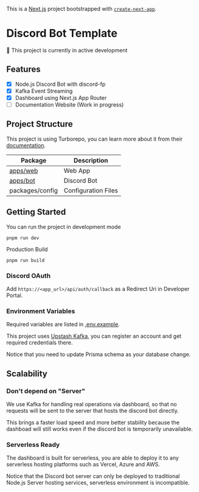 This is a [Next.js](https://nextjs.org/) project bootstrapped with [`create-next-app`](https://github.com/vercel/next.js/tree/canary/packages/create-next-app).

# Discord Bot Template

🚧 This project is currently in active development

## Features

-   [x] Node.js Discord Bot with discord-fp
-   [x] Kafka Event Streaming
-   [x] Dashboard using Next.js App Router
-   [ ] Documentation Website (Work in progress)

## Project Structure

This project is using Turborepo, you can learn more about it from their [documentation](https://turbo.build/).

| Package                          | Description         |
| -------------------------------- | ------------------- |
| [apps/web](./apps/web/README.md) | Web App             |
| [apps/bot](./apps/bot/README.md) | Discord Bot         |
| packages/config                  | Configuration Files |

## Getting Started

You can run the project in development mode

```
pnpm run dev
```

Production Build

```
pnpm run build
```

### Discord OAuth

Add `https://<app_url>/api/auth/callback` as a Redirect Uri in Developer Portal.

### Environment Variables

Required variables are listed in [.env.example](/.env.example).

This project uses [Upstash Kafka](https://upstash.com/), you can register an account and get required credentials there.

Notice that you need to update Prisma schema as your database change.

## Scalability

### Don't depend on "Server"

We use Kafka for handling real operations via dashboard, so that no requests will be sent to the server that hosts the discord bot directly.

This brings a faster load speed and more better stability because the dashboad will still works even if the discord bot is temporarily unavailable.

### Serverless Ready

The dashboard is built for serverless, you are able to deploy it to any serverless hosting platforms such as Vercel, Azure and AWS.

Notice that the Discord bot server can only be deployed to traditional Node.js Server hosting services, serverless environment is incompatible.
